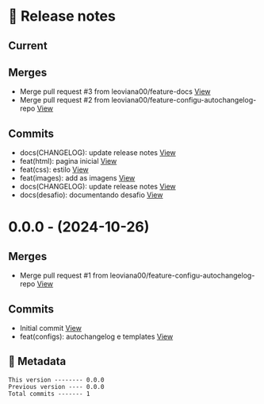 # 🎁 Release notes

## Current
## Merges
*  Merge pull request #3 from leoviana00/feature-docs [View](https://github.com/leoviana00/dio-dp-landing-page-html-css/commits/80d5484d131dc6f6dfb9914d9d4771ac7ffb8149)
*  Merge pull request #2 from leoviana00/feature-configu-autochangelog-repo [View](https://github.com/leoviana00/dio-dp-landing-page-html-css/commits/228090cc3ded6c0be176ff556682d45480e650b9)
## Commits
*  docs(CHANGELOG): update release notes [View](https://github.com/leoviana00/dio-dp-landing-page-html-css/commits/b1e2a26201203f81671a1e06d620c162891258b1)
*  feat(html): pagina inicial [View](https://github.com/leoviana00/dio-dp-landing-page-html-css/commits/a80db6516698b008ca463aadfb4f1560a1b0bf40)
*  feat(css): estilo [View](https://github.com/leoviana00/dio-dp-landing-page-html-css/commits/2c4f72003e0facfde73b7ec749a3fa9103510384)
*  feat(images): add as imagens [View](https://github.com/leoviana00/dio-dp-landing-page-html-css/commits/5b1db51729312a4a0ed341a240695af030358d24)
*  docs(CHANGELOG): update release notes [View](https://github.com/leoviana00/dio-dp-landing-page-html-css/commits/987aee067afad480f7a82c28cfc0e6cc496c6513)
*  docs(desafio): documentando desafio [View](https://github.com/leoviana00/dio-dp-landing-page-html-css/commits/510903da4fae440beaa33bea12d42d59ed5b1513)



# 0.0.0 - (2024-10-26)
## Merges
*  Merge pull request #1 from leoviana00/feature-configu-autochangelog-repo [View](https://github.com/leoviana00/dio-dp-landing-page-html-css/commits/a70d0298df3b6f3b48c8c6e6238e9fc930c9e055)
## Commits
*  Initial commit [View](https://github.com/leoviana00/dio-dp-landing-page-html-css/commits/513366d3030ded688778b26190acce53f9fb1545)
*  feat(configs): autochangelog e templates [View](https://github.com/leoviana00/dio-dp-landing-page-html-css/commits/f84ac7764b201f7c036bd7d664d29dfcf692fef6)
## 📝 Metadata
```
This version -------- 0.0.0
Previous version ---- 0.0.0
Total commits ------- 1
```
